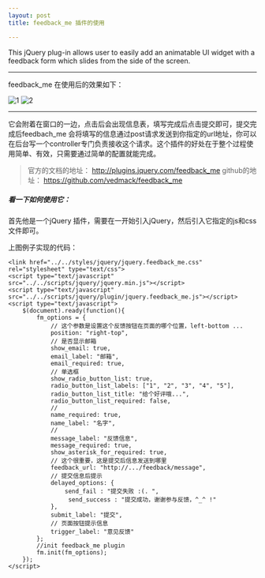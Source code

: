```yaml
---
layout: post
title: feedback_me 插件的使用

---
```


This jQuery plug-in allows user to easily add an animatable UI widget with a feedback form which slides from the side of the screen.

---


feedback_me 在使用后的效果如下：

![1](https://cloud.githubusercontent.com/assets/5568742/5056362/a681f7e6-6cba-11e4-9eb2-bdcb2bf2d18d.png)
![2](https://cloud.githubusercontent.com/assets/5568742/5056363/c164806a-6cba-11e4-9f83-f38c9e18653a.png)

---

它会附着在窗口的一边，点击后会出现信息表，填写完成后点击提交即可，提交完成后feedbach_me 会将填写的信息通过post请求发送到你指定的url地址，你可以在后台写一个controller专门负责接收这个请求。这个插件的好处在于整个过程使用简单、有效，只需要通过简单的配置就能完成。

> 官方的文档的地址： http://plugins.jquery.com/feedback_me 
> github的地址： https://github.com/vedmack/feedback_me

##### 看一下如何使用它：

首先他是一个jQuery 插件，需要在一开始引入jQuery，然后引入它指定的js和css文件即可。

上图例子实现的代码：


	<link href="../../styles/jquery/jquery.feedback_me.css" rel="stylesheet" type="text/css">
	<script type="text/javascript" src="../../scripts/jquery/jquery.min.js"></script>
	<script type="text/javascript" src="../../scripts/jquery/plugin/jquery.feedback_me.js"></script>
	<script type="text/javascript">
		$(document).ready(function(){
    		fm_options = {
    			// 这个参数是设置这个反馈按钮在页面的哪个位置，left-bottom ...
        		position: "right-top",
        		// 是否显示邮箱
        		show_email: true,
        		email_label: "邮箱",
        		email_required: true,
        		// 单选框
       			show_radio_button_list: true,
       			radio_button_list_labels: ["1", "2", "3", "4", "5"],
       			radio_button_list_title: "给个好评哦...",
       			radio_button_list_required: false,
       			//
       			name_required: true,
        		name_label: "名字",
    			// 
    			message_label: "反馈信息",
    			message_required: true,
        		show_asterisk_for_required: true,
        		// 这个很重要，这是提交后信息发送到哪里
        		feedback_url: "http://.../feedback/message",
        		// 提交信息后提示
        		delayed_options: {
            		send_fail : "提交失败 :(. ",
           			 send_success : "提交成功，谢谢参与反馈，^_^ !"
        		},
        		submit_label: "提交",
    			// 页面按钮提示信息
    			trigger_label: "意见反馈"
    		};
    		//init feedback_me plugin
    		fm.init(fm_options);
		});
	</script>
